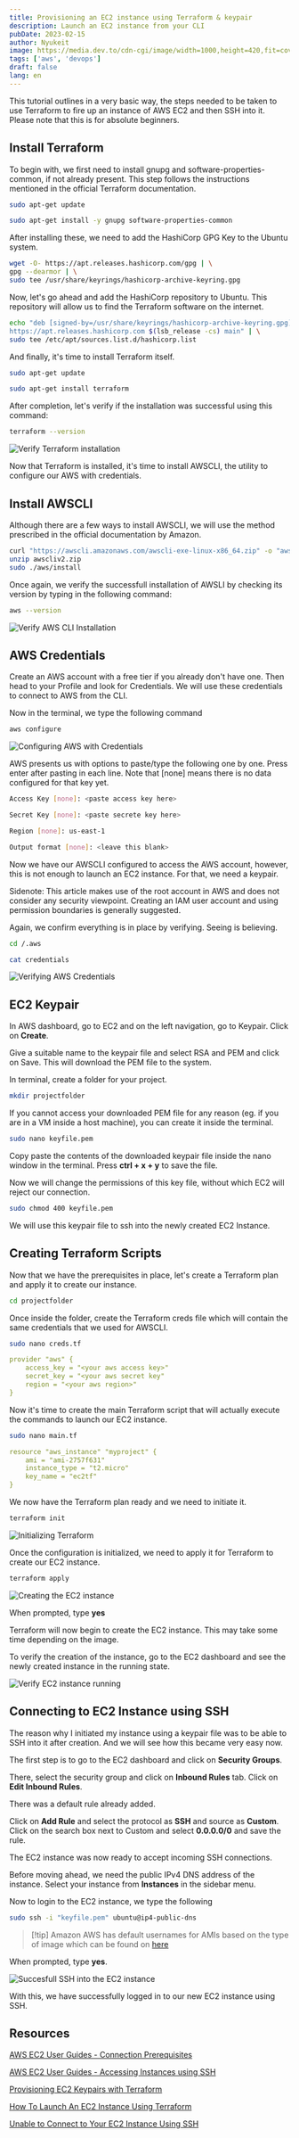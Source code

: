 ```yaml
---
title: Provisioning an EC2 instance using Terraform & keypair
description: Launch an EC2 instance from your CLI
pubDate: 2023-02-15
author: Nyukeit
image: https://media.dev.to/cdn-cgi/image/width=1000,height=420,fit=cover,gravity=auto,format=auto/https%3A%2F%2Fdev-to-uploads.s3.amazonaws.com%2Fuploads%2Farticles%2F0puyz7dg4be5onisb1x3.png
tags: ['aws', 'devops']
draft: false
lang: en
---
```


This tutorial outlines in a very basic way, the steps needed to be taken to use Terraform to fire up an instance of AWS EC2 and then SSH into it. Please note that this is for absolute beginners.

## Install Terraform

To begin with, we first need to install gnupg and software-properties-common, if not already present. This step follows the instructions mentioned in the official Terraform documentation.

```bash
sudo apt-get update
```
```bash
sudo apt-get install -y gnupg software-properties-common
```

After installing these, we need to add the HashiCorp GPG Key to the Ubuntu system.

```bash
wget -O- https://apt.releases.hashicorp.com/gpg | \
gpg --dearmor | \
sudo tee /usr/share/keyrings/hashicorp-archive-keyring.gpg
```

Now, let's go ahead and add the HashiCorp repository to Ubuntu. This repository will allow us to find the Terraform software on the internet.

```bash
echo "deb [signed-by=/usr/share/keyrings/hashicorp-archive-keyring.gpg] \
https://apt.releases.hashicorp.com $(lsb_release -cs) main" | \
sudo tee /etc/apt/sources.list.d/hashicorp.list
```

And finally, it's time to install Terraform itself.

```bash
sudo apt-get update
```
```bash
sudo apt-get install terraform
```

After completion, let's verify if the installation was successful using this command:

```bash
terraform --version
```

![Verify Terraform installation](https://dev-to-uploads.s3.amazonaws.com/uploads/articles/ekvd344omshla90i5lkn.png)

Now that Terraform is installed, it's time to install AWSCLI, the utility to configure our AWS with credentials.

## Install AWSCLI

Although there are a few ways to install AWSCLI, we will use the method prescribed in the official documentation by Amazon.

```bash
curl "https://awscli.amazonaws.com/awscli-exe-linux-x86_64.zip" -o "awscliv2.zip"
unzip awscliv2.zip
sudo ./aws/install
```

Once again, we verify the successfull installation of AWSLI by checking its version by typing in the following command:

```bash
aws --version
```

![Verify AWS CLI Installation](https://dev-to-uploads.s3.amazonaws.com/uploads/articles/jbzaz4ww4agt95vkm1ev.png)

## AWS Credentials

Create an AWS account with a free tier if you already don't have one. Then head to your Profile and look for Credentials. We will use these credentials to connect to AWS from the CLI.

Now in the terminal, we type the following command

```bash
aws configure
```

![Configuring AWS with Credentials](https://dev-to-uploads.s3.amazonaws.com/uploads/articles/bcddyezxldphtkue6lae.png)

AWS presents us with options to paste/type the following one by one. Press enter after pasting in each line. Note that [none] means there is no data configured for that key yet.

```bash
Access Key [none]: <paste access key here>

Secret Key [none]: <paste secrete key here>

Region [none]: us-east-1

Output format [none]: <leave this blank>
```

Now we have our AWSCLI configured to access the AWS account, however, this is not enough to launch an EC2 instance. For that, we need a keypair.

Sidenote: This article makes use of the root account in AWS and does not consider any security viewpoint. Creating an IAM user account and using permission boundaries is generally suggested.

Again, we confirm everything is in place by verifying. Seeing is believing.

```bash
cd /.aws
```
```bash
cat credentials
```

![Verifying AWS Credentials](https://dev-to-uploads.s3.amazonaws.com/uploads/articles/ksp5fmlqsvr2d95s8xtc.png)

## EC2 Keypair

In AWS dashboard, go to EC2 and on the left navigation, go to Keypair. Click on **Create**.

Give a suitable name to the keypair file and select RSA and PEM and click on Save. This will download the PEM file to the system.

In terminal, create a folder for your project.

```bash
mkdir projectfolder
```

If you cannot access your downloaded PEM file for any reason (eg. if you are in a VM inside a host machine), you can create it inside the terminal.

```bash
sudo nano keyfile.pem
```

Copy paste the contents of the downloaded keypair file inside the nano window in the terminal. Press **ctrl + x + y** to save the file.

Now we will change the permissions of this key file, without which EC2 will reject our connection.

```bash
sudo chmod 400 keyfile.pem
```
We will use this keypair file to ssh into the newly created EC2 Instance.

## Creating Terraform Scripts

Now that we have the prerequisites in place, let's create a Terraform plan and apply it to create our instance.

```bash
cd projectfolder
```

Once inside the folder, create the Terraform creds file which will contain the same credentials that we used for AWSCLI.

```bash
sudo nano creds.tf
```

```yaml
provider "aws" {
	access_key = "<your aws access key>"
	secret_key = "<your aws secret key"
	region = "<your aws region>"
}
```

Now it's time to create the main Terraform script that will actually execute the commands to launch our EC2 instance.

```bash
sudo nano main.tf
```

```yaml
resource "aws_instance" "myproject" {
	ami = "ami-2757f631"
	instance_type = "t2.micro"
	key_name = "ec2tf"
}
```

We now have the Terraform plan ready and we need to initiate it.

```bash
terraform init
```

![Initializing Terraform](https://dev-to-uploads.s3.amazonaws.com/uploads/articles/ztxc5objk6r2dqd8ccxo.png)

Once the configuration is initialized, we need to apply it for Terraform to create our EC2 instance.

```bash
terraform apply
```

![Creating the EC2 instance](https://dev-to-uploads.s3.amazonaws.com/uploads/articles/u8mwjhpxcy1b57619vcs.png)

When prompted, type **yes**

Terraform will now begin to create the EC2 instance. This may take some time depending on the image.

To verify the creation of the instance, go to the EC2 dashboard and see the newly created instance in the running state.

![Verify EC2 instance running](https://dev-to-uploads.s3.amazonaws.com/uploads/articles/kn2qzyg62qa3oisc426b.png)

## Connecting to EC2 Instance using SSH

The reason why I initiated my instance using a keypair file was to be able to SSH into it after creation. And we will see how this became very easy now.

The first step is to go to the EC2 dashboard and click on **Security Groups**.

There, select the security group and click on **Inbound Rules** tab. Click on **Edit Inbound Rules**.

There was a default rule already added.

Click on **Add Rule** and select the protocol as **SSH** and source as **Custom**. Click on the search box next to Custom and select **0.0.0.0/0** and save the rule.

The EC2 instance was now ready to accept incoming SSH connections.

Before moving ahead, we need the public IPv4 DNS address of the instance. Select your instance from **Instances** in the sidebar menu.

Now to login to the EC2 instance, we type the following

```bash
sudo ssh -i "keyfile.pem" ubuntu@ip4-public-dns
```

> [!tip] Amazon AWS has default usernames for AMIs based on the type of image which can be found on [here](https://docs.aws.amazon.com/AWSEC2/latest/UserGuide/connection-prereqs.html)

When prompted, type **yes**.

![Succesfull SSH into the EC2 instance](https://dev-to-uploads.s3.amazonaws.com/uploads/articles/e7sqykm0zm2p0vz9fwgm.png)

With this, we have successfully logged in to our new EC2 instance using SSH.

## Resources

[AWS EC2 User Guides - Connection Prerequisites](https://docs.aws.amazon.com/AWSEC2/latest/UserGuide/connection-prereqs.html
)

[AWS EC2 User Guides - Accessing Instances using SSH](https://docs.aws.amazon.com/AWSEC2/latest/UserGuide/AccessingInstancesLinux.html#AccessingInstancesLinuxSSHClient)

[Provisioning EC2 Keypairs with Terraform](https://ifritltd.com/2017/12/06/provisioning-ec2-key-pairs-with-terraform/)

[How To Launch An EC2 Instance Using Terraform](https://www.techtarget.com/searchcloudcomputing/tip/How-to-launch-an-EC2-instance-using-Terraform)

[Unable to Connect to Your EC2 Instance Using SSH](https://medium.com/tensult/unable-to-connect-your-ec2-instance-using-ssh-842f6f6f0d04)
